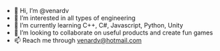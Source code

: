 - 👋 Hi, I’m @venardv
- 👀 I’m interested in all types of engineering
- 🌱 I’m currently learning C++, C#, Javascript, Python, Unity
- 💞️ I’m looking to collaborate on useful products and create fun games
- 📫 Reach me through venardv@hotmail.com

<!---
venardv/venardv is a ✨ special ✨ repository because its `README.md` (this file) appears on your GitHub profile.
You can click the Preview link to take a look at your changes.
--->
